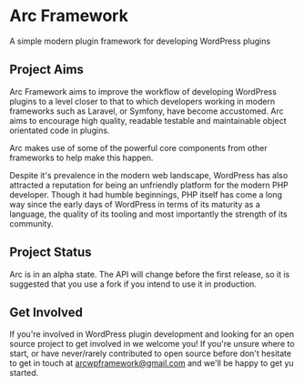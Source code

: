 # Arc Framework

A simple modern plugin framework for developing WordPress plugins


## Project Aims

Arc Framework aims to improve the workflow of developing WordPress plugins to a level closer to that to which developers 
working in modern frameworks such as Laravel, or Symfony, have become accustomed. Arc aims to encourage high quality, readable
testable and maintainable object orientated code in plugins.

Arc makes use of some of the powerful core components from other frameworks to help make this happen.

Despite it's prevalence in the modern web landscape, WordPress has also attracted a reputation for being an unfriendly
platform for the modern PHP developer. Though it had humble beginnings, PHP itself has come a long way since the early days
of WordPress in terms of its maturity as a language, the quality of its tooling and most importantly the strength of its 
community.

## Project Status

Arc is in an alpha state. The API will change before the first release, so it is suggested that you use a fork if you intend
to use it in production.

## Get Involved

If you're involved in WordPress plugin development and looking for an open source project to get involved in we welcome you!
If you're unsure where to start, or have never/rarely contributed to open source before don't hesitate to get in touch at
arcwpframework@gmail.com and we'll be happy to get yu started.

